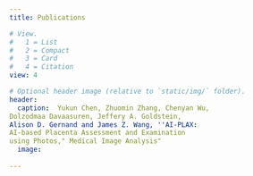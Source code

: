 ```yaml
---
title: Publications

# View.
#   1 = List
#   2 = Compact
#   3 = Card
#   4 = Citation
view: 4

# Optional header image (relative to `static/img/` folder).
header:
  caption:  Yukun Chen, Zhuomin Zhang, Chenyan Wu,
Dolzodmaa Davaasuren, Jeffery A. Goldstein,
Alison D. Gernand and James Z. Wang, ''AI-PLAX:
AI-based Placenta Assessment and Examination
using Photos," Medical Image Analysis"
  image: 
 
---
```

